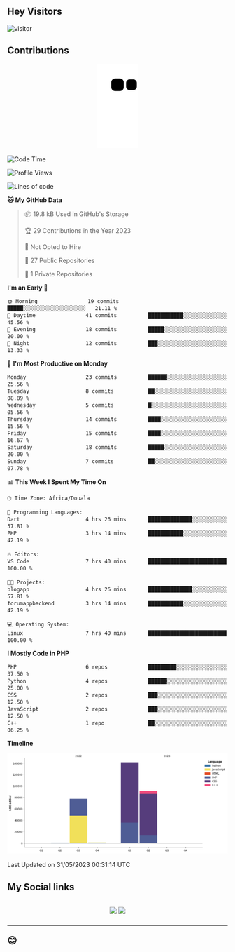 ## Hey Visitors
![visitor](https://profile-counter.glitch.me/Fotsingboris/count.svg)

## Contributions
<p align="center">
  <img src="https://raw.githubusercontent.com/Fotsingboris/Fotsingboris/output/github-contribution-grid-snake.svg" />
</p>

<!--START_SECTION:waka-->
![Code Time](http://img.shields.io/badge/Code%20Time-244%20hrs%2016%20mins-blue)

![Profile Views](http://img.shields.io/badge/Profile%20Views-0-blue)

![Lines of code](https://img.shields.io/badge/From%20Hello%20World%20I%27ve%20Written-311.3%20thousand%20lines%20of%20code-blue)

**🐱 My GitHub Data** 

> 📦 19.8 kB Used in GitHub's Storage 
 > 
> 🏆 29 Contributions in the Year 2023
 > 
> 🚫 Not Opted to Hire
 > 
> 📜 27 Public Repositories 
 > 
> 🔑 1 Private Repositories 
 > 
**I'm an Early 🐤** 

```text
🌞 Morning                19 commits          █████░░░░░░░░░░░░░░░░░░░░   21.11 % 
🌆 Daytime                41 commits          ███████████░░░░░░░░░░░░░░   45.56 % 
🌃 Evening                18 commits          █████░░░░░░░░░░░░░░░░░░░░   20.00 % 
🌙 Night                  12 commits          ███░░░░░░░░░░░░░░░░░░░░░░   13.33 % 
```
📅 **I'm Most Productive on Monday** 

```text
Monday                   23 commits          ██████░░░░░░░░░░░░░░░░░░░   25.56 % 
Tuesday                  8 commits           ██░░░░░░░░░░░░░░░░░░░░░░░   08.89 % 
Wednesday                5 commits           █░░░░░░░░░░░░░░░░░░░░░░░░   05.56 % 
Thursday                 14 commits          ████░░░░░░░░░░░░░░░░░░░░░   15.56 % 
Friday                   15 commits          ████░░░░░░░░░░░░░░░░░░░░░   16.67 % 
Saturday                 18 commits          █████░░░░░░░░░░░░░░░░░░░░   20.00 % 
Sunday                   7 commits           ██░░░░░░░░░░░░░░░░░░░░░░░   07.78 % 
```


📊 **This Week I Spent My Time On** 

```text
🕑︎ Time Zone: Africa/Douala

💬 Programming Languages: 
Dart                     4 hrs 26 mins       ██████████████░░░░░░░░░░░   57.81 % 
PHP                      3 hrs 14 mins       ███████████░░░░░░░░░░░░░░   42.19 % 

🔥 Editors: 
VS Code                  7 hrs 40 mins       █████████████████████████   100.00 % 

🐱‍💻 Projects: 
blogapp                  4 hrs 26 mins       ██████████████░░░░░░░░░░░   57.81 % 
forumappbackend          3 hrs 14 mins       ███████████░░░░░░░░░░░░░░   42.19 % 

💻 Operating System: 
Linux                    7 hrs 40 mins       █████████████████████████   100.00 % 
```

**I Mostly Code in PHP** 

```text
PHP                      6 repos             █████████░░░░░░░░░░░░░░░░   37.50 % 
Python                   4 repos             ██████░░░░░░░░░░░░░░░░░░░   25.00 % 
CSS                      2 repos             ███░░░░░░░░░░░░░░░░░░░░░░   12.50 % 
JavaScript               2 repos             ███░░░░░░░░░░░░░░░░░░░░░░   12.50 % 
C++                      1 repo              ██░░░░░░░░░░░░░░░░░░░░░░░   06.25 % 
```



**Timeline**

![Lines of Code chart](https://raw.githubusercontent.com/Fotsingboris/Fotsingboris/main/assets/bar_graph.png)


 Last Updated on 31/05/2023 00:31:14 UTC
<!--END_SECTION:waka-->

<h2>My Social links <h2>
<p align="center">
   <a href="https://linkedin.com/in/Fotsingboris-Mathieu"><img src="https://img.shields.io/badge/linkedin-%230077B5.svg?style=for-the-badge&logo=linkedin&logoColor=white"></a>
   <a href="https://instagram.com/Fotsingboris"><img src="https://img.shields.io/badge/instagram-%23E4405F.svg?style=for-the-badge&logo=Instagram&logoColor=white"></a>
  </p>
<hr>
😊

